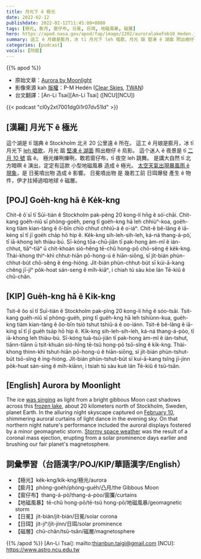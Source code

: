 ```yaml
---
title: 月光下 ê 極光
date: 2022-02-12
publishdate: 2022-02-12T11:45:00+0800
tags: [極光, 膨月, 窗仔布, 日冕, 日珥, 地磁風暴, 磁層]
hero: https://apod.nasa.gov/apod/fap/image/2202/auroralakeFeb10_Heden.jpg
summary: 這工 ê 月娘是膨月，冰 tī 月光下 leh 唱歌，月光 踮 堅凍 ê 湖面 照出樹仔 ê 烏影。
categories: [podcast]
vocals: [阿錕]
---
```


{{% apod %}}

- 原始文章：[Aurora by Moonlight](https://apod.nasa.gov/apod/ap220212.html)
- 影像來源 kah [版權][copyright]：P-M Hedén ([Clear Skies](http://www.clearskies.se/), [TWAN](http://www.twanight.org/))
- 台文翻譯：[An-Li Tsai][An-Li Tsai] ([NCU][NCU])

{{< podcast "cl0y2xt7001dg0i1r07dv51ld" >}}

## [漢羅] 月光下 ê 極光
這个湖是 tī 瑞典 ê Stockholm 北爿 20 公里遠 ê 所在。
這工 ê 月娘是膨月，冰 tī 月光下 [leh 唱歌][was singing]，月光 踮 [堅凍 ê 湖面][frozen lake] 照出樹仔 ê 烏影。
這个迷人 ê 夜景是 tī [二月 10 號][February 10] 翕 ê。
極光爍咧爍咧，敢若窗仔布，tī 夜空 leh 跳舞。
是講大自然 tī 北方暗暝 ê 演出，定定有這款 小型地磁風暴 造成 ê 極光。
[太空天氣出現暴風雨 ê 現象][Stormy space weather]，是 日冕噴出物 造成 ê 影響。
日冕噴出物 是 幾若工前 日珥爆發 產生 ê 物件，伊才拄掃過咱地球 ê 磁層。

## [POJ] Goe̍h-kng hā ê Ke̍k-kng
Chit-ê ô͘ sī tī Sūi-tián ê Stockholm pak-pêng 20 kong-lí hn̄g ê só͘-chāi.
Chit-kang goe̍h-niû sī phòng-goe̍h, peng tī goe̍h-kng hā leh chhiùⁿ-koa, goe̍h-kng tiàm kian-tàng ê ô͘-bīn chiò chhut chhiū-á ê o͘-iáⁿ.
Chit-ê bê-lâng ê iā-kéng sī tī jī goe̍h cha̍p hō hip ê.
Ke̍k-kng sih-leh-sih-leh, ká-ná thang-á-pò͘, tī iā-khong leh thiàu-bú.
Sī-kóng tōa-chū-jiân tī pak-hong àm-mî ê ián-chhut, tiāⁿ-tiāⁿ ū chit-khoán sió-hêng tē-chû hong-pō chō-sêng ê ke̍k-kng.
Thài-khong thiⁿ-khì chhut-hiān pō-hong-ú ê hiān-siōng, sī ji̍t-bián phùn-chhut-bu̍t chō-sêng ê éng-hióng.
Ji̍t-bián phùn-chhut-bu̍t sī kúi-ā-kang chêng jī-jíⁿ po̍k-hoat sán-seng ê mi̍h-kiāⁿ, i chiah tú sàu kòe lán Tē-kiû ê chû-chân.

## [KIP] Gue̍h-kng hā ê Ki̍k-kng
Tsit-ê ôo sī tī Suī-tián ê Stockholm pak-pîng 20 kong-lí hn̄g ê sóo-tsāi.
Tsit-kang gue̍h-niû sī phòng-gue̍h, ping tī gue̍h-kng hā leh tshiùnn-kua, gue̍h-kng tiàm kian-tàng ê ôo-bīn tsiò tshut tshiū-á ê oo-iánn.
Tsit-ê bê-lâng ê iā-kíng sī tī jī gue̍h tsa̍p hō hip ê.
Ki̍k-kng sih-leh-sih-leh, ká-ná thang-á-pòo, tī iā-khong leh thiàu-bú.
Sī-kóng tuā-tsū-jiân tī pak-hong àm-mî ê ián-tshut, tiānn-tiānn ū tsit-khuán sió-hîng tē-tsû hong-pō tsō-sîng ê ki̍k-kng.
Thài-khong thinn-khì tshut-hiān pō-hong-ú ê hiān-siōng, sī ji̍t-bián phùn-tshut-bu̍t tsō-sîng ê íng-hióng.
Ji̍t-bián phùn-tshut-bu̍t sī kuí-ā-kang tsîng jī-jínn po̍k-huat sán-sing ê mi̍h-kiānn, i tsiah tú sàu kuè lán Tē-kiû ê tsû-tsân.

## [English] Aurora by Moonlight
The ice [was singing][was singing] as light from a bright gibbous Moon cast shadows across this [frozen lake][frozen lake], about 20 kilometers north of Stockholm, Sweden, planet Earth.
In the alluring night skyscape captured on [February 10][February 10], shimmering auroral curtains of light dance in the evening sky.
On that northern night nature's performance included the auroral displays fostered by a minor geomagnetic storm.
[Stormy space weather][Stormy space weather] was the result of a coronal mass ejection, erupting from a solar prominence days earlier and brushing our fair planet's magnetosphere.

## 詞彙學習（台語漢字/POJ/KIP/華語漢字/English）
- 【極光】ke̍k-kng/ki̍k-kng/極光/aurora
- 【膨月】phòng-goe̍h/phòng-gue̍h/凸月/the Gibbous Moon
- 【窗仔布】thang-á-pò͘/thang-á-pòo/窗簾/curtains
- 【地磁風暴】tē-chû hong-pō/tē-tsû hong-pō/地磁風暴/geomagnetic storm
- 【日冕】ji̍t-bián/ji̍t-bián/日冕/solar corona
- 【日珥】ji̍t-jíⁿ/ji̍t-jínn/日珥/solar prominence
- 【磁層】chû-chân/tsû-tsân/磁層/magnetosphere


{{% /apod %}}
[An-Li Tsai]: mailto:thianbun.taigi@gmail.com
[NCU]: https://www.astro.ncu.edu.tw

[copyright]: https://apod.nasa.gov/apod/fap/lib/about_apod.html#srapply

[was singing]:https://www.sciencerendezvous.ca/activities/2020/12/30/hear-ice-sing/
[frozen lake]:https://climate.nasa.gov/interactives/global-ice-viewer#/
[February 10]:https://spaceweather.com/archive.php?view=1&day=10&month=02&year=2022
[Stormy space weather]:https://www.nasa.gov/feature/goddard/2021/five-questions-about-space-weather-and-its-effects-on-earth-answered

